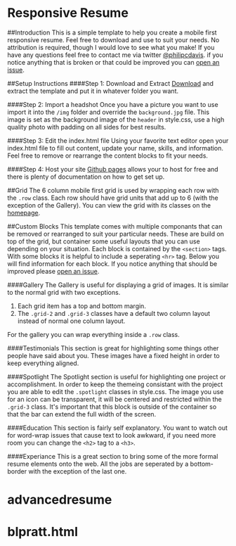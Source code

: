 # Responsive Resume

##Introduction
This is a simple template to help you create a mobile first responsive resume.
Feel free to download and use to suit your needs. No attribution is required, though I would love to see what you make!
If you have any questions feel free to contact me via twitter <a href="http://www.twitter.com/philipcdavis">@philipcdavis<a>.
if you notice anything that is broken or that could be improved you can <a href="https://github.com/philipcdavis/responsive-resume/issues">open an issue</a>.



##Setup Instructions
####Step 1: Download and Extract
<a href="https://github.com/philipcdavis/responsive-resume/archive/master.zip">Download</a> and extract the template and put it in whatever folder you want.

####Step 2: Import a headshot
Once you have a picture you want to use import it into the `/img` folder and override the `background.jpg` file.
This image is set as the background image of the `header` in style.css, use a high quality photo with padding on all sides for best results.

####Step 3: Edit the index.html file
Using your favorite text editor open your index.html file to fill out content, update your name, skills, and information.
Feel free to remove or rearrange the content blocks to fit your needs.

####Step 4: Host your site
<a href="https://pages.github.com/">Github pages</a> allows your to host for free and there is plenty of documentation on how to get set up.



##Grid
The 6 column mobile first grid is used by wrapping each row with the `.row` class.
Each row should have grid units that add up to 6 (with the exception of the Gallery).
You can view the grid with its classes on the <a href="http://philipcdavis.com/responsive-resume/">homepage</a>.

##Custom Blocks
This template comes with multiple componants that can be removed or rearranged to suit your particular needs.
These are build on top of the grid, but container some useful layouts that you can use depending on your situation.
Each block is contained by the `<section>` tags. With some blocks it is helpful to include a seperating `<hr>` tag.
Below you will find information for each block. If you notice anything that should be improved please <a href="https://github.com/philipcdavis/responsive-resume/issues">open an issue</a>.

####Gallery
The Gallery is useful for displaying a grid of images. It is similar to the normal grid with two exceptions.

1. Each grid item has a top and bottom margin.
2. The `.grid-2` and `.grid-3` classes have a default two column layout instead of normal one column layout.

For the gallery you can wrap everything inside a `.row` class.

####Testimonials
This section is great for highlighting some things other people have said about you.
These images have a fixed height in order to keep everything aligned.

####Spotlight
The Spotlight section is useful for highlighting one project or accomplishment.
In order to keep the themeing consistant with the project you are able to edit the `.spotlight` classes in style.css.
The image you use for an icon can be transparent, it will be centered and restricted within the `.grid-3` class.
It's important that this block is outside of the container so that the bar can extend the full width of the screen.

####Education
This section is fairly self explanatory.
You want to watch out for word-wrap issues that cause text to look awkward, if you need more room you can change the `<h2>` tag to a `<h3>`.

####Experiance
This is a great section to bring some of the more formal resume elements onto the web.
All the jobs are seperated by a bottom-border with the exception of the last one.
# advancedresume
# blpratt.html
